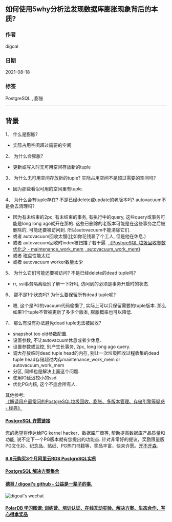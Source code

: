 ## 如何使用5why分析法发现数据库膨胀现象背后的本质?  
  
### 作者  
digoal  
  
### 日期  
2021-08-18   
  
### 标签  
PostgreSQL , 膨胀   
  
----  
  
## 背景  
  
1、 什么是膨胀?  
- 实际占用空间超过需要的空间  
  
2、 为什么会膨胀?  
- 更新或写入时无可用空间存放新的tuple  
  
3、 为什么无可用空间存放新的tuple? 实际占用空间不是超过需要的空间吗?  
- 因为那些看似可用的空间里有tuple.  
  
4、 为什么会有tuple存在? 不是已经delete或update的老版本吗? autovacuum不是会去清理吗?  
- 因为有未结束的2pc, 有未结束的事务, 有执行中的query, 这些query或事务可能是long long ago就开在那的. 这些已删除的老版本可能是在这些事务之后被删除的, 可能还要被访问到. 所以autovacuum不能清除它们.  
- 或者 autovacuum回收太慢(比如你花钱雇了个工人, 但是他在休息.)  
- 或者 autovacuum回收时index被扫描了若干遍. [《PostgreSQL 垃圾回收参数优化之 - maintenance_work_mem , autovacuum_work_mem》](../201902/20190226_01.md)    
- 或者 磁盘性能太烂
- 或者 autovacuum worker数量太少
  
5、 为什么它们可能还要被访问? 不是已经delete的dead tuple吗?  
- rr, ssi事务隔离级别了解一下好吗, 访问到的必须是事务开启时的状态.   
  
6、 那不是1个状态吗? 为什么要保留所有dead tuple呢?  
- 嗯, 这个是PG的vacuum代码偷懒了, 实际上可以只保留需要的tuple版本. 那么如果1个tuple不管被更新了多少个版本, 膨胀概率也可以降低.  
  
7、 那么有没有办法避免dead tuple无法被回收?  
- snapshot too old参数配置.   
- 设置参数, 不让autovacuum休息或者少休息.  
- 设置参数或监控, 别产生长事务, 2pc, long long ago query.   
- 调大存放临时dead tuple head的内存, 别让一次垃圾回收过程收集的dead tuple head存储超过内存maintenance_work_mem or autovacuum_work_mem  
- 分区, 同样也是解决上面这个问题.
- 使用IO延迟较小的ssd.   
- 优化PG内核, 这个不适合所有人. 
  
其他参考:   
[《解读用户最常问的PostgreSQL垃圾回收、膨胀、多版本管理、存储引擎等疑惑 - 经典》](../201906/20190621_01.md)    
  
  
#### [PostgreSQL 许愿链接](https://github.com/digoal/blog/issues/76 "269ac3d1c492e938c0191101c7238216")
您的愿望将传达给PG kernel hacker、数据库厂商等, 帮助提高数据库产品质量和功能, 说不定下一个PG版本就有您提出的功能点. 针对非常好的提议，奖励限量版PG文化衫、纪念品、贴纸、PG热门书籍等，奖品丰富，快来许愿。[开不开森](https://github.com/digoal/blog/issues/76 "269ac3d1c492e938c0191101c7238216").  
  
  
#### [9.9元购买3个月阿里云RDS PostgreSQL实例](https://www.aliyun.com/database/postgresqlactivity "57258f76c37864c6e6d23383d05714ea")
  
  
#### [PostgreSQL 解决方案集合](https://yq.aliyun.com/topic/118 "40cff096e9ed7122c512b35d8561d9c8")
  
  
#### [德哥 / digoal's github - 公益是一辈子的事.](https://github.com/digoal/blog/blob/master/README.md "22709685feb7cab07d30f30387f0a9ae")
  
  
![digoal's wechat](../pic/digoal_weixin.jpg "f7ad92eeba24523fd47a6e1a0e691b59")
  
  
#### [PolarDB 学习图谱: 训练营、培训认证、在线互动实验、解决方案、生态合作、写心得拿奖品](https://www.aliyun.com/database/openpolardb/activity "8642f60e04ed0c814bf9cb9677976bd4")
  
